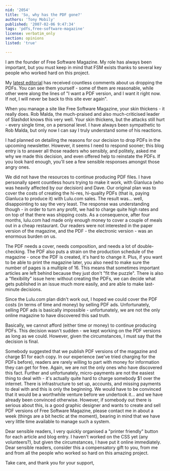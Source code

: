 ```yaml
---
nid: '2054'
title: 'So, why has the PDF gone?'
authors: 'Tony Mobily'
published: '2007-02-06 9:47:34'
tags: 'pdfs,free-software-magazine'
license: verbatim_only
section: opinions
listed: 'true'

---
```

I am the founder of Free Software Magazine. My role has always been important, but you must keep in mind that FSM exists thanks to several key people who worked hard on this project.

My [latest editorial](http://www.freesoftwaremagazine.com/articles/editorial_16) has received countless comments about us dropping the PDFs. You can see them yourself - some of them are reasonable, while other were along the lines of "I want a PDF version, and I want it right now. If not, I will never be back to this site ever again".

When you manage a site like Free Software Magazine, your skin thickens - it really does. Rob Malda, the much-praised and also much-criticised leader of Slashdot knows this very well. Your skin thickens, but the attacks still hurt - every single time, on a personal level. I have always been sympathetic to Rob Malda, but only now I can say I truly understand some of his reactions.

I had planned on detailing the reasons for our decision to drop PDFs in the upcoming newsletter. However, it seems I need to respond sooner; this blog entry is to answer all those readers who sensibly, and politely, asked me why we made this decision, and even offered help to reinstate the PDFs. If you look hard enough, you'll see a few sensible responses amongst those angry ones.

We did not have the resources to continue producing PDF files. I have personally spent countless hours trying to make it work, with Gianluca (who was heavily affected by our decision) and Dave. Our original plan was to cover the  costs of creating the hi-res, hi-quality PDFs (that is, paying Gianluca to produce it) with Lulu.com sales. The result was... well, disappointing to say the very least. The response was understanding though - in order to turn any profit, we had to charge quite high rates and on top of that there was shipping costs. As a consequence, after four months, lulu.com had made only enough money to cover a couple of meals out in a cheap restaurant. Our readers were not interested in the paper version of the magazine, and the PDF - the electronic version - was an enormous burden on us.

The PDF needs a cover, needs composition, and needs a lot of double-checking. The PDF also puts a strain on the production schedule of the magazine - once the PDF is created, it's hard to change it. Plus, if you want to be able to print the magazine later, you also need to make sure the number of pages is a multiple of 16. This means that sometimes important articles are left behind because they just don't "fit the puzzle". There is also a "flexibility" issue here: without creating the PDFs, we can decide what gets published in an issue much more easily, and are able to make last-minute decisions.

Since the Lulu.com plan didn't work out, I hoped we could cover the PDF costs (in terms of time and money) by selling PDF ads. Unfortunately, selling PDF ads is basically impossible - unfortunately, we are not the only online magazine to have discovered this sad truth.

Basically, we cannot afford (either time or money) to continue producing PDFs. This decision wasn't sudden - we kept working on the PDF versions as long as we could. However, given the circumstances, I must say that the decision is final.

Somebody suggested that we publish PDF versions of the magazine and charge $1 for each copy. In our experience (we've tried charging for the PDFs before), readers are rarely willing to part with money for information they can get for free. Again, we are not the only ones who have discovered this fact. Further and unfortunately, micro-payments are not the easiest thing to deal with - it's actually quite hard to charge somebody $1 over the internet. There is infrastructure to set up, accounts, and missing payments to deal with and this is only the beginning. We would have to be convinced that it would be a worthwhile venture before we undertook it... and we have already been convinced otherwise. However, if somebody out there is serious about this, is a good graphic designer and wants to create and sell PDF versions of Free Software Magazine, please contact me in about a week (things are a bit hectic at the moment), bearing in mind that we have very little time available to manage such a system.

Dear sensible readers, I very quickly organised a "printer friendly" button for each article and blog entry. I haven't worked on the CSS yet (any volunteers?), but given the circumstances, I have put it online immediately. Dear sensible readers, consider this a compensatory gift to you, from me and from all the people who worked so hard on this amazing project.

Take care, and thank you for your support,

